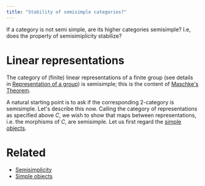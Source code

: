 ```yaml
---
title: "Stability of semisimple categories?"
---
```


      

If a category is not semi simple, are its higher categories semisimple? I.e, does the property of semisimiplicity stabilize?

# Linear representations

The category of (finite) linear representations of a finite group (see details in [Representation of a group](<notes/ntpy/Definitions/Representation Theory/Representation of a group.md>)) is semisimple; this is the content of [Maschke's Theorem](<notes/ntpy/Theorems/Representation theory/Maschke's Theorem.md>). 

A natural starting point is to ask if the corresponding 2-category is semisimple. Let's describe this now. Calling the category of representations as specified above $C$, we wish to show that maps between representations, i.e. the morphisms of $C$, are semisimple. Let us first regard the [simple objects](<notes/ntpy/Definitions/Category theory/Simple objects.md>). 

# Related
- [Semisimplicity](<notes/ntpy/Key Ideas/Semisimplicity.md>)
- [Simple objects](<notes/ntpy/Definitions/Category theory/Simple objects.md>)
